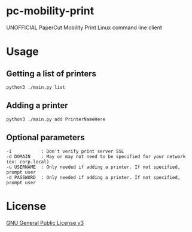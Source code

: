 # pc-mobility-print
UNOFFICIAL PaperCut Mobility Print Linux command line client

# Usage

## Getting a list of printers

```
python3 ./main.py list
```

## Adding a printer

```
python3 ./main.py add PrinterNameHere
```

## Optional parameters

```
-i           : Don't verify print server SSL
-d DOMAIN    : May or may not need to be specified for your network (ex: corp.local)
-u USERNAME  : Only needed if adding a printer. If not specified, prompt user
-d PASSWORD  : Only needed if adding a printer. If not specified, prompt user
```

# License

[GNU General Public License v3](https://www.gnu.org/licenses/gpl-3.0.en.html)